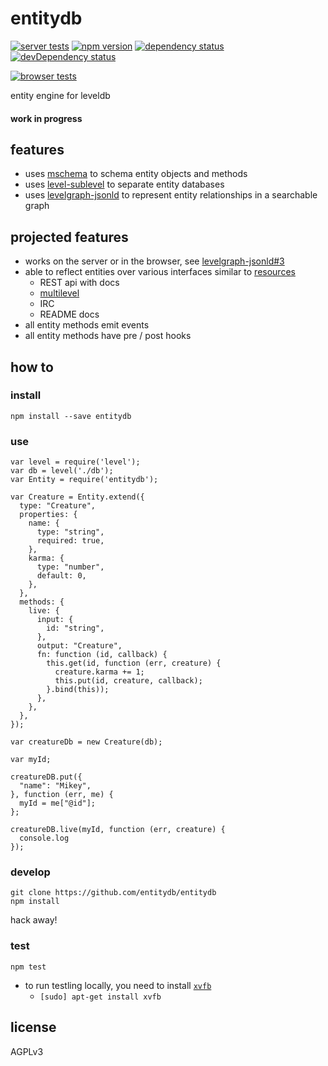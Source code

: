 # entitydb

[![server tests](https://travis-ci.org/entitydb/entitydb.png)](https://travis-ci.org/entitydb/entitydb)
[![npm version](https://badge.fury.io/js/entitydb.png)](https://npmjs.org/package/entitydb)
[![dependency status](https://david-dm.org/entitydb/entitydb.png)](https://david-dm.org/entitydb/entitydb)
[![devDependency status](https://david-dm.org/entitydb/entitydb/dev-status.png)](https://david-dm.org/entitydb/entitydb#info=devDependencies)

[![browser tests](https://ci.testling.com/entitydb/entitydb.png)](https://ci.testling.com/entitydb/entitydb)

entity engine for leveldb

#### work in progress

## features

- uses [mschema](https://github.com/entitydb/mschema) to schema entity objects and methods
- uses [level-sublevel](https://github.com/dominictarr/level-sublevel) to separate entity databases
- uses [levelgraph-jsonld](https://github.com/mcollina/levelgraph-jsonld) to represent entity relationships in a searchable graph

## projected features

- works on the server or in the browser, see [levelgraph-jsonld#3](http://github.com/mcollina/levelgraph-jsonld/issues/3)
- able to reflect entities over various interfaces similar to [resources](https://github.com/bigcompany/resources)
  - REST api with docs
  - [multilevel](https://github.com/juliangruber/multilevel)
  - IRC
  - README docs
- all entity methods emit events
- all entity methods have pre / post hooks

## how to

### install

```
npm install --save entitydb
```

### use

```
var level = require('level');
var db = level('./db');
var Entity = require('entitydb');

var Creature = Entity.extend({
  type: "Creature",
  properties: {
    name: {
      type: "string",
      required: true,
    },
    karma: {
      type: "number",
      default: 0,
    },
  },
  methods: {
    live: {
      input: {
        id: "string",
      },
      output: "Creature",
      fn: function (id, callback) {
        this.get(id, function (err, creature) {
          creature.karma += 1;
          this.put(id, creature, callback);
        }.bind(this));
      },
    },
  },
});

var creatureDb = new Creature(db);

var myId;

creatureDB.put({
  "name": "Mikey",
}, function (err, me) {
  myId = me["@id"];
};

creatureDB.live(myId, function (err, creature) {
  console.log
});
```

### develop

```
git clone https://github.com/entitydb/entitydb
npm install
```

hack away!

### test

```
npm test
```

- to run testling locally, you need to install [`xvfb`](http://packages.debian.org/stable/xvfb)
  - `[sudo] apt-get install xvfb`

## license

AGPLv3